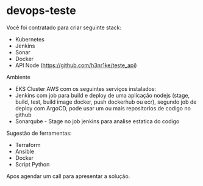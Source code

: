 # devops-teste

Você foi contratado para criar seguinte stack:

- Kubernetes
- Jenkins
- Sonar
- Docker
- API Node (https://github.com/h3nr1ke/teste_api)

Ambiente 
- EKS Cluster AWS com os seguintes serviços instalados: 
- Jenkins com job para build e deploy de uma aplicação nodejs (stage, build, test, build image docker, push dockerhub ou ecr), segundo job de deploy com ArgoCD, pode usar um ou mais repositorios de codigo no github
- Sonarqube - Stage no job jenkins para analise estatica do codigo


Sugestão de ferramentas:

- Terraform
- Ansible
- Docker
- Script Python

Apos agendar um call para apresentar a solução.

